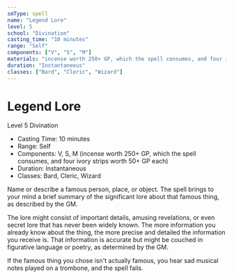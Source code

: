 ```yaml
---
smType: spell
name: "Legend Lore"
level: 5
school: "Divination"
casting_time: "10 minutes"
range: "Self"
components: ["V", "S", "M"]
materials: "incense worth 250+ GP, which the spell consumes, and four ivory strips worth 50+ GP each"
duration: "Instantaneous"
classes: ["Bard", "Cleric", "Wizard"]
---
```


# Legend Lore
Level 5 Divination

- Casting Time: 10 minutes
- Range: Self
- Components: V, S, M (incense worth 250+ GP, which the spell consumes, and four ivory strips worth 50+ GP each)
- Duration: Instantaneous
- Classes: Bard, Cleric, Wizard

Name or describe a famous person, place, or object. The spell brings to your mind a brief summary of the significant lore about that famous thing, as described by the GM.

The lore might consist of important details, amusing revelations, or even secret lore that has never been widely known. The more information you already know about the thing, the more precise and detailed the information you receive is. That information is accurate but might be couched in figurative language or poetry, as determined by the GM.

If the famous thing you chose isn't actually famous, you hear sad musical notes played on a trombone, and the spell fails.

